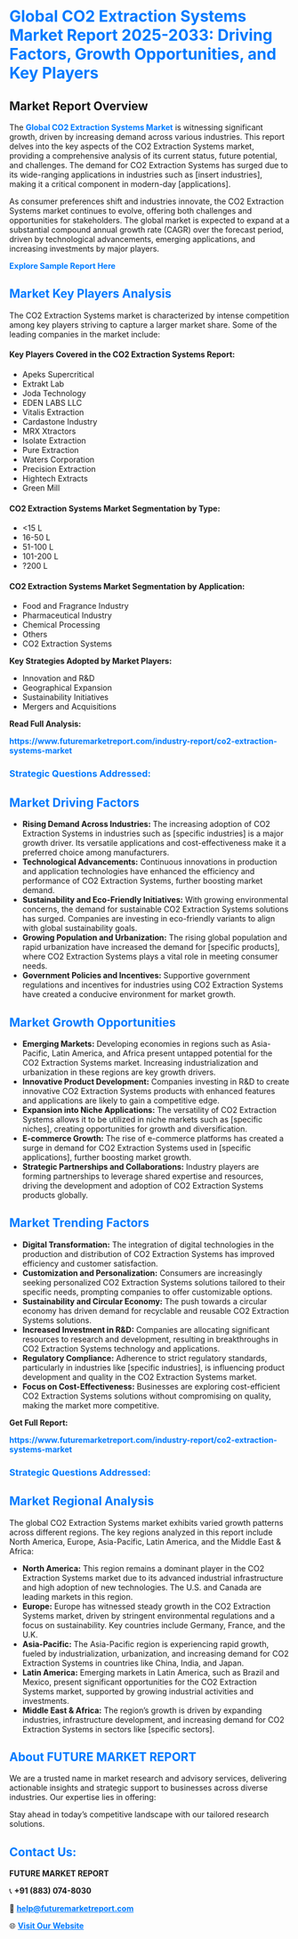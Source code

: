 <h1 style="color: #007BFF;">Global CO2 Extraction Systems Market Report 2025-2033: Driving Factors, Growth Opportunities, and Key Players</h1>

<section id="overview">
<h2>Market Report Overview</h2>
<p>The <a href="https://www.futuremarketreport.com/industry-report/co2-extraction-systems-market" style="color: #007BFF; text-decoration: none;"><strong>Global CO2 Extraction Systems Market</strong></a> is witnessing significant growth, driven by increasing demand across various industries. This report delves into the key aspects of the CO2 Extraction Systems market, providing a comprehensive analysis of its current status, future potential, and challenges. The demand for CO2 Extraction Systems has surged due to its wide-ranging applications in industries such as [insert industries], making it a critical component in modern-day [applications].</p>
<p>As consumer preferences shift and industries innovate, the CO2 Extraction Systems market continues to evolve, offering both challenges and opportunities for stakeholders. The global market is expected to expand at a substantial compound annual growth rate (CAGR) over the forecast period, driven by technological advancements, emerging applications, and increasing investments by major players.</p>
</section>

<section id="overview">
<p><a href="https://www.futuremarketreport.com/request-sample/reportId=127683" style="color: #007BFF; text-decoration: none;"><strong>Explore Sample Report Here</strong></a></p>
</section>

<section id="key-players">
<h2 style="color: #007BFF;">Market Key Players Analysis</h2>
<p>The CO2 Extraction Systems market is characterized by intense competition among key players striving to capture a larger market share. Some of the leading companies in the market include:</p>
<h4>Key Players Covered in the CO2 Extraction Systems Report:</h4>
<ul><li>Apeks Supercritical</li><li>Extrakt Lab</li><li>Joda Technology</li><li>EDEN LABS LLC</li><li>Vitalis Extraction</li><li>Cardastone Industry</li><li>MRX Xtractors</li><li>Isolate Extraction</li><li>Pure Extraction</li><li>Waters Corporation</li><li>Precision Extraction</li><li>Hightech Extracts</li><li>Green Mill</li></ul>
<h4>CO2 Extraction Systems Market Segmentation by Type:</h4>
<ul><li>&lt;15 L</li><li>16-50 L</li><li>51-100 L</li><li>101-200 L</li><li>?200 L</li></ul>

<h4>CO2 Extraction Systems Market Segmentation by Application:</h4>
<ul><li>Food and Fragrance Industry</li><li>Pharmaceutical Industry</li><li>Chemical Processing</li><li>Others</li><li>CO2 Extraction Systems</li></ul>
<p><strong>Key Strategies Adopted by Market Players:</strong></p>
<ul>
<li>Innovation and R&D</li>
<li>Geographical Expansion</li>
<li>Sustainability Initiatives</li>
<li>Mergers and Acquisitions</li>
</ul>
</section>

<section>
<p><strong>Read Full Analysis: </strong></p><a href="https://www.futuremarketreport.com/industry-report/co2-extraction-systems-market" style="color: #007BFF; text-decoration: none;"><strong>https://www.futuremarketreport.com/industry-report/co2-extraction-systems-market</strong></a>
<h3 style="color: #007BFF;">Strategic Questions Addressed:</h3>
</section>

<section id="driving-factors">
<h2 style="color: #007BFF;">Market Driving Factors</h2>
<ul>
<li><strong>Rising Demand Across Industries:</strong> The increasing adoption of CO2 Extraction Systems in industries such as [specific industries] is a major growth driver. Its versatile applications and cost-effectiveness make it a preferred choice among manufacturers.</li>
<li><strong>Technological Advancements:</strong> Continuous innovations in production and application technologies have enhanced the efficiency and performance of CO2 Extraction Systems, further boosting market demand.</li>
<li><strong>Sustainability and Eco-Friendly Initiatives:</strong> With growing environmental concerns, the demand for sustainable CO2 Extraction Systems solutions has surged. Companies are investing in eco-friendly variants to align with global sustainability goals.</li>
<li><strong>Growing Population and Urbanization:</strong> The rising global population and rapid urbanization have increased the demand for [specific products], where CO2 Extraction Systems plays a vital role in meeting consumer needs.</li>
<li><strong>Government Policies and Incentives:</strong> Supportive government regulations and incentives for industries using CO2 Extraction Systems have created a conducive environment for market growth.</li>
</ul>
</section>

<section id="growth-opportunities">
<h2 style="color: #007BFF;">Market Growth Opportunities</h2>
<ul>
<li><strong>Emerging Markets:</strong> Developing economies in regions such as Asia-Pacific, Latin America, and Africa present untapped potential for the CO2 Extraction Systems market. Increasing industrialization and urbanization in these regions are key growth drivers.</li>
<li><strong>Innovative Product Development:</strong> Companies investing in R&D to create innovative CO2 Extraction Systems products with enhanced features and applications are likely to gain a competitive edge.</li>
<li><strong>Expansion into Niche Applications:</strong> The versatility of CO2 Extraction Systems allows it to be utilized in niche markets such as [specific niches], creating opportunities for growth and diversification.</li>
<li><strong>E-commerce Growth:</strong> The rise of e-commerce platforms has created a surge in demand for CO2 Extraction Systems used in [specific applications], further boosting market growth.</li>
<li><strong>Strategic Partnerships and Collaborations:</strong> Industry players are forming partnerships to leverage shared expertise and resources, driving the development and adoption of CO2 Extraction Systems products globally.</li>
</ul>
</section>

<section id="trending-factors">
<h2 style="color: #007BFF;">Market Trending Factors</h2>
<ul>
<li><strong>Digital Transformation:</strong> The integration of digital technologies in the production and distribution of CO2 Extraction Systems has improved efficiency and customer satisfaction.</li>
<li><strong>Customization and Personalization:</strong> Consumers are increasingly seeking personalized CO2 Extraction Systems solutions tailored to their specific needs, prompting companies to offer customizable options.</li>
<li><strong>Sustainability and Circular Economy:</strong> The push towards a circular economy has driven demand for recyclable and reusable CO2 Extraction Systems solutions.</li>
<li><strong>Increased Investment in R&D:</strong> Companies are allocating significant resources to research and development, resulting in breakthroughs in CO2 Extraction Systems technology and applications.</li>
<li><strong>Regulatory Compliance:</strong> Adherence to strict regulatory standards, particularly in industries like [specific industries], is influencing product development and quality in the CO2 Extraction Systems market.</li>
<li><strong>Focus on Cost-Effectiveness:</strong> Businesses are exploring cost-efficient CO2 Extraction Systems solutions without compromising on quality, making the market more competitive.</li>
</ul>
</section>

<section>
<p><strong>Get Full Report: </strong></p><a href="https://www.futuremarketreport.com/industry-report/co2-extraction-systems-market" style="color: #007BFF; text-decoration: none;"><strong>https://www.futuremarketreport.com/industry-report/co2-extraction-systems-market</strong></a>
<h3 style="color: #007BFF;">Strategic Questions Addressed:</h3>
</section>


<section id="regional-analysis">
<h2 style="color: #007BFF;">Market Regional Analysis</h2>
<p>The global CO2 Extraction Systems market exhibits varied growth patterns across different regions. The key regions analyzed in this report include North America, Europe, Asia-Pacific, Latin America, and the Middle East & Africa:</p>
<ul>
<li><strong>North America:</strong> This region remains a dominant player in the CO2 Extraction Systems market due to its advanced industrial infrastructure and high adoption of new technologies. The U.S. and Canada are leading markets in this region.</li>
<li><strong>Europe:</strong> Europe has witnessed steady growth in the CO2 Extraction Systems market, driven by stringent environmental regulations and a focus on sustainability. Key countries include Germany, France, and the U.K.</li>
<li><strong>Asia-Pacific:</strong> The Asia-Pacific region is experiencing rapid growth, fueled by industrialization, urbanization, and increasing demand for CO2 Extraction Systems in countries like China, India, and Japan.</li>
<li><strong>Latin America:</strong> Emerging markets in Latin America, such as Brazil and Mexico, present significant opportunities for the CO2 Extraction Systems market, supported by growing industrial activities and investments.</li>
<li><strong>Middle East & Africa:</strong> The region’s growth is driven by expanding industries, infrastructure development, and increasing demand for CO2 Extraction Systems in sectors like [specific sectors].</li>
</ul>
</section>

<footer>
<h2 style="color: #007BFF;">About FUTURE MARKET REPORT</h2>
<p>We are a trusted name in market research and advisory services, delivering actionable insights and strategic support to businesses across diverse industries. Our expertise lies in offering:</p>

<p>Stay ahead in today’s competitive landscape with our tailored research solutions.</p>

<h2 style="color: #007BFF;">Contact Us:</h2>
<p><strong>FUTURE MARKET REPORT</strong></p>
<p>📞 <strong>+91 (883) 074-8030</strong></p>
<p>📧 <strong><a href="mailto:help@futuremarketreport.com" style="color: #007BFF;">help@futuremarketreport.com</a></strong></p>
<p>🌐 <strong><a href="https://www.futuremarketreport.com/" style="color: #007BFF;">Visit Our Website</a></strong></p>
</footer>